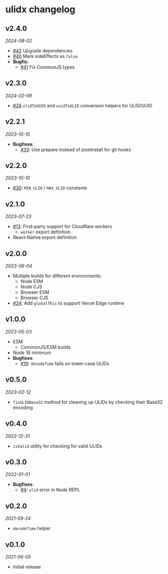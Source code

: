 # ulidx changelog

## v2.4.0
_2024-08-02_

 * [#42](https://github.com/perry-mitchell/ulidx/pull/42) Upgrade dependencies
 * [#40](https://github.com/perry-mitchell/ulidx/pull/40) Mark sideEffects as `false`
 * **Bugfix**:
   * [#41](https://github.com/perry-mitchell/ulidx/pull/41) Fix CommonJS types

## v2.3.0
_2024-02-06_

 * [#28](https://github.com/perry-mitchell/ulidx/issues/28) `ulidToUUID` and `uuidToULID` conversion helpers for ULID/UUID

## v2.2.1
_2023-10-10_

 * **Bugfixes**:
   * [#33](https://github.com/perry-mitchell/ulidx/pull/33): Use prepare instead of postinstall for git hooks

## v2.2.0
_2023-10-10_

 * [#30](https://github.com/perry-mitchell/ulidx/pull/30): `MIN_ULID` / `MAX_ULID` constants

## v2.1.0
_2023-07-23_

 * [#13](https://github.com/perry-mitchell/ulidx/issues/13): First-party support for Cloudflare workers
   * `worker` export definition
 * React-Native export definition

## v2.0.0
_2023-06-04_

 * Multiple builds for different environments:
   * Node ESM
   * Node CJS
   * Browser ESM
   * Browser CJS
 * [#24](https://github.com/perry-mitchell/ulidx/pull/24): Add `globalThis` to support Vercel Edge runtime

## v1.0.0
_2023-05-03_

 * ESM
   * CommonJS/ESM builds
 * Node 16 minimum
 * **Bugfixes**:
   * [#19](https://github.com/perry-mitchell/ulidx/issues/19): `decodeTime` fails on lower-case ULIDs

## v0.5.0
_2023-02-12_

 * `fixULIDBase32` method for cleaning up ULIDs by checking their Base32 encoding

## v0.4.0
_2022-12-31_

 * `isValid` utility for checking for valid ULIDs

## v0.3.0
_2022-01-01_

 * **Bugfixes**:
   * [#4](https://github.com/perry-mitchell/ulidx/issues/4): `ulid` error in Node REPL

## v0.2.0
_2021-09-24_

 * `decodeTime` helper

## v0.1.0
_2021-06-05_

 * Initial release

